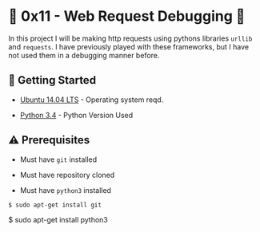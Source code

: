 # :shell: 0x11 - Web Request Debugging :shell:

In this project I will be making http requests using pythons libraries `urllib` and `requests`. I have previously played with these frameworks, but I have not used them in a debugging manner before.

## :running: Getting Started

* [Ubuntu 14.04 LTS](http://releases.ubuntu.com/14.04/) - Operating system reqd.

* [Python 3.4](https://www.python.org/download/releases/3.4.0/) - Python Version Used

## :warning: Prerequisites

* Must have `git` installed

* Must have repository cloned

* Must have `python3` installed

```
$ sudo apt-get install git
```
$ sudo apt-get install python3
